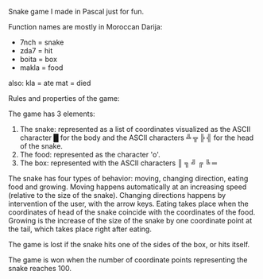 Snake game I made in Pascal just for fun.

Function names are mostly in Moroccan Darija:
- 7nch = snake
- zda7 = hit
- boita = box
- makla = food

also:
kla = ate
mat = died

Rules and properties of the game:

The game has 3 elements:
1. The snake: represented as a list of coordinates visualized
as the ASCII character █ for the body and the ASCII characters
╩ ╦ ╠ ╣ for the head of the snake.
2. The food: represented as the character 'o'.
3. The box: represented with the ASCII characters ║ ╗ ╝ ╔ ╚ ═ 

The snake has four types of behavior: moving, changing direction,
eating food and growing. Moving happens automatically at an 
increasing speed (relative to the size of the snake). Changing
directions happens by intervention of the user, with the arrow
keys. Eating takes place when the coordinates of head of the 
snake coincide with the coordinates of the food. Growing is the
increase of the size of the snake by one coordinate point at the
tail, which takes place right after eating.

The game is lost if the snake hits one of the sides of the box,
or hits itself.

The game is won when the number of coordinate points representing
the snake reaches 100.
